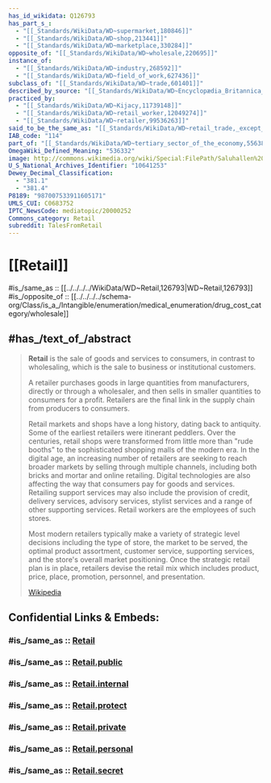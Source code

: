 ```yaml
---
has_id_wikidata: Q126793
has_part_s_:
  - "[[_Standards/WikiData/WD~supermarket,180846]]"
  - "[[_Standards/WikiData/WD~shop,213441]]"
  - "[[_Standards/WikiData/WD~marketplace,330284]]"
opposite_of: "[[_Standards/WikiData/WD~wholesale,220695]]"
instance_of:
  - "[[_Standards/WikiData/WD~industry,268592]]"
  - "[[_Standards/WikiData/WD~field_of_work,627436]]"
subclass_of: "[[_Standards/WikiData/WD~trade,601401]]"
described_by_source: "[[_Standards/WikiData/WD~Encyclopædia_Britannica_11th_edition,867541]]"
practiced_by:
  - "[[_Standards/WikiData/WD~Kijacy,11739148]]"
  - "[[_Standards/WikiData/WD~retail_worker,12049274]]"
  - "[[_Standards/WikiData/WD~retailer,99536263]]"
said_to_be_the_same_as: "[[_Standards/WikiData/WD~retail_trade,_except_of_motor_vehicles_and_motorcycles,29584310]]"
IAB_code: "114"
part_of: "[[_Standards/WikiData/WD~tertiary_sector_of_the_economy,55638]]"
OmegaWiki_Defined_Meaning: "536332"
image: http://commons.wikimedia.org/wiki/Special:FilePath/Saluhallen%20i%20Helsingfors%20%282%29.jpg
U_S_National_Archives_Identifier: "10641253"
Dewey_Decimal_Classification:
  - "381.1"
  - "381.4"
P8189: "987007533911605171"
UMLS_CUI: C0683752
IPTC_NewsCode: mediatopic/20000252
Commons_category: Retail
subreddit: TalesFromRetail
---
```


# [[Retail]] 

#is_/same_as :: [[../../../../WikiData/WD~Retail,126793|WD~Retail,126793]] 
#is_/opposite_of :: [[../../../../schema-org/Class/is_a_/Intangible/enumeration/medical_enumeration/drug_cost_category/wholesale]] 

## #has_/text_of_/abstract 

> **Retail** is the sale of goods and services to consumers, 
> in contrast to wholesaling, which is the sale to business or institutional customers. 
> 
> A retailer purchases goods in large quantities from manufacturers, directly or through a wholesaler, and then sells in smaller quantities to consumers for a profit. Retailers are the final link in the supply chain from producers to consumers.
>
> Retail markets and shops have a long history, dating back to antiquity. Some of the earliest retailers were itinerant peddlers. Over the centuries, retail shops were transformed from little more than "rude booths" to the sophisticated shopping malls of the modern era. In the digital age, an increasing number of retailers are seeking to reach broader markets by selling through multiple channels, including both bricks and mortar and online retailing. Digital technologies are also affecting the way that consumers pay for goods and services. Retailing support services may also include the provision of credit, delivery services, advisory services, stylist services and a range of other supporting services. Retail workers are the employees of such stores.
>
> Most modern retailers typically make a variety of strategic level decisions including the type of store, the market to be served, the optimal product assortment, customer service, supporting services, and the store's overall market positioning. Once the strategic retail plan is in place, retailers devise the retail mix which includes product, price, place, promotion, personnel, and presentation.
>
> [Wikipedia](https://en.wikipedia.org/wiki/Retail) 


## Confidential Links & Embeds: 

### #is_/same_as :: [Retail](/_Standards/Society/Economics/Business/Business-Entity/Retail.md) 

### #is_/same_as :: [Retail.public](/_public/Society/Economics/Business/Business-Entity/Retail.public.md) 

### #is_/same_as :: [Retail.internal](/_internal/Society/Economics/Business/Business-Entity/Retail.internal.md) 

### #is_/same_as :: [Retail.protect](/_protect/Society/Economics/Business/Business-Entity/Retail.protect.md) 

### #is_/same_as :: [Retail.private](/_private/Society/Economics/Business/Business-Entity/Retail.private.md) 

### #is_/same_as :: [Retail.personal](/_personal/Society/Economics/Business/Business-Entity/Retail.personal.md) 

### #is_/same_as :: [Retail.secret](/_secret/Society/Economics/Business/Business-Entity/Retail.secret.md)

